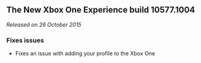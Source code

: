 ## The New Xbox One Experience build 10577.1004
_Released on 26 October 2015_

### Fixes issues
- Fixes an issue with adding your profile to the Xbox One